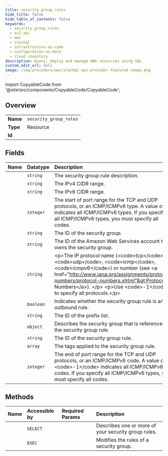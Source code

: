 ```yaml
---
title: security_group_rules
hide_title: false
hide_table_of_contents: false
keywords:
  - security_group_rules
  - ec2_api
  - aws    
  - stackql
  - infrastructure-as-code
  - configuration-as-data
  - cloud inventory
description: Query, deploy and manage AWS resources using SQL
custom_edit_url: null
image: /img/providers/aws/stackql-aws-provider-featured-image.png
---
```


import CopyableCode from '@site/src/components/CopyableCode/CopyableCode';




## Overview
<table><tbody>
<tr><td><b>Name</b></td><td><code>security_group_rules</code></td></tr>
<tr><td><b>Type</b></td><td>Resource</td></tr>
<tr><td><b>Id</b></td><td><CopyableCode code="aws.ec2_api.security_group_rules" /></td></tr>
</tbody></table>

## Fields
| Name | Datatype | Description |
|:-----|:---------|:------------|
| <CopyableCode code="description" /> | `string` | The security group rule description. |
| <CopyableCode code="cidrIpv4" /> | `string` | The IPv4 CIDR range. |
| <CopyableCode code="cidrIpv6" /> | `string` | The IPv6 CIDR range. |
| <CopyableCode code="fromPort" /> | `integer` | The start of port range for the TCP and UDP protocols, or an ICMP/ICMPv6 type. A value of -1 indicates all ICMP/ICMPv6 types. If you specify all ICMP/ICMPv6 types, you must specify all codes. |
| <CopyableCode code="groupId" /> | `string` | The ID of the security group. |
| <CopyableCode code="groupOwnerId" /> | `string` | The ID of the Amazon Web Services account that owns the security group.  |
| <CopyableCode code="ipProtocol" /> | `string` | &lt;p&gt;The IP protocol name (&lt;code&gt;tcp&lt;/code&gt;, &lt;code&gt;udp&lt;/code&gt;, &lt;code&gt;icmp&lt;/code&gt;, &lt;code&gt;icmpv6&lt;/code&gt;) or number (see &lt;a href="http://www.iana.org/assignments/protocol-numbers/protocol-numbers.xhtml"&gt;Protocol Numbers&lt;/a&gt;). &lt;/p&gt; &lt;p&gt;Use &lt;code&gt;-1&lt;/code&gt; to specify all protocols.&lt;/p&gt; |
| <CopyableCode code="isEgress" /> | `boolean` | Indicates whether the security group rule is an outbound rule. |
| <CopyableCode code="prefixListId" /> | `string` | The ID of the prefix list. |
| <CopyableCode code="referencedGroupInfo" /> | `object` |  Describes the security group that is referenced in the security group rule. |
| <CopyableCode code="securityGroupRuleId" /> | `string` | The ID of the security group rule. |
| <CopyableCode code="tagSet" /> | `array` | The tags applied to the security group rule. |
| <CopyableCode code="toPort" /> | `integer` | The end of port range for the TCP and UDP protocols, or an ICMP/ICMPv6 code. A value of &lt;code&gt;-1&lt;/code&gt; indicates all ICMP/ICMPv6 codes. If you specify all ICMP/ICMPv6 types, you must specify all codes.  |
## Methods
| Name | Accessible by | Required Params | Description |
|:-----|:--------------|:----------------|:------------|
| <CopyableCode code="security_group_rules_Describe" /> | `SELECT` | <CopyableCode code="region" /> | Describes one or more of your security group rules. |
| <CopyableCode code="security_group_rules_Modify" /> | `EXEC` | <CopyableCode code="GroupId, SecurityGroupRule, region" /> | Modifies the rules of a security group. |
